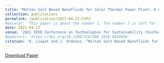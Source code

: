 ```yaml
---
title: "Molten Salt Based Nanofluids for Solar Thermal Power Plant: A Case Study"
collection: publications
permalink: /publication/2021-04-22-CSP3
#excerpt: 'This paper is about the number 1. The number 2 is left for future work.'
date: 2021-04-22
venue: '2021 IEEE Conference on Technologies for Sustainability (SusTech), Irvine, CA, USA'
#paperurl: 'https://doi.org/10.1109/ICECUBE.2018.8610990'
citation: 'K. Liaqat and J. Ordonez, “Molten Salt Based Nanofluids for Solar Thermal Power Plant: A Case Study,” IEEE SusTech, Apr. 2021.'
---
```


[Download Paper](https://doi.org/10.1109/SusTech51236.2021.9467470)
